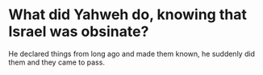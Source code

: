 # What did Yahweh do, knowing that Israel was obsinate?

He declared things from long ago and made them known, he suddenly did them and they came to pass.
